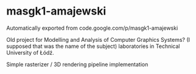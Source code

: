 # masgk1-amajewski
Automatically exported from code.google.com/p/masgk1-amajewski

Old project for Modelling and Analysis of Computer Graphics Systems? (I supposed that was the name of the subject) laboratories in Technical University of Łódź.

Simple rasterizer / 3D rendering pipeline implementation
